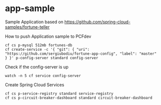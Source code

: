 # app-sample
Sample Application based on https://github.com/spring-cloud-samples/fortune-teller

How to push Application sample to PCFdev

    cf cs p-mysql 512mb fortunes-db
    cf create-service -c '{ "git": { "uri": "https://github.com/sergiubodiu/fortune-app-config", "label": "master"  } }' p-config-server standard config-server

Check if the config-server is up

    watch -n 5 cf service config-server

Create Spring Cloud Services

    cf cs p-service-registry standard service-registry
    cf cs p-circuit-breaker-dashboard standard circuit-breaker-dashboard